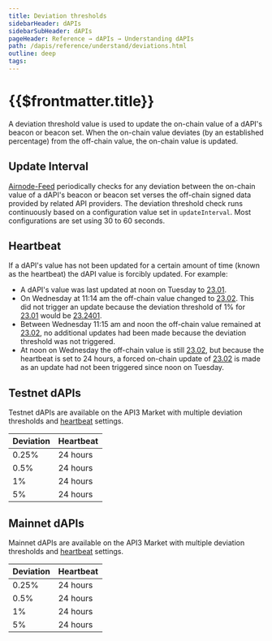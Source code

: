 ```yaml
---
title: Deviation thresholds
sidebarHeader: dAPIs
sidebarSubHeader: dAPIs
pageHeader: Reference → dAPIs → Understanding dAPIs
path: /dapis/reference/understand/deviations.html
outline: deep
tags:
---
```


<PageHeader/>

<SearchHighlight/>

<FlexStartTag/>

# {{$frontmatter.title}}

A deviation threshold value is used to update the on-chain value of a dAPI's
beacon or beacon set. When the on-chain value deviates (by an established
percentage) from the off-chain value, the on-chain value is updated.

## Update Interval

[Airnode-Feed](https://github.com/api3dao/signed-api/tree/main/packages/airnode-feed)
periodically checks for any deviation between the on-chain value of a dAPI's
beacon or beacon set verses the off-chain signed data provided by related API
providers. The deviation threshold check runs continuously based on a
configuration value set in `updateInterval`. Most configurations are set using
30 to 60 seconds.

## Heartbeat

If a dAPI's value has not been updated for a certain amount of time (known as
the heartbeat) the dAPI value is forcibly updated. For example:

- A dAPI's value was last updated at noon on Tuesday to <u>23.01</u>.
- On Wednesday at 11:14 am the off-chain value changed to <u>23.02</u>. This did
  not trigger an update because the deviation threshold of 1% for <u>23.01</u>
  would be <u>23.2401</u>.
- Between Wednesday 11:15 am and noon the off-chain value remained at
  <u>23.02</u>, no additional updates had been made because the deviation
  threshold was not triggered.
- At noon on Wednesday the off-chain value is still <u>23.02</u>, but because
  the heartbeat is set to 24 hours, a forced on-chain update of <u>23.02</u> is
  made as an update had not been triggered since noon on Tuesday.

## Testnet dAPIs

Testnet dAPIs are available on the API3 Market with multiple deviation
thresholds and [heartbeat](/dapis/reference/understand/deviations.md#heartbeat)
settings.

| Deviation | Heartbeat |
| --------- | --------- |
| 0.25%     | 24 hours  |
| 0.5%      | 24 hours  |
| 1%        | 24 hours  |
| 5%        | 24 hours  |

## Mainnet dAPIs

Mainnet dAPIs are available on the API3 Market with multiple deviation
thresholds and [heartbeat](/dapis/reference/understand/deviations.md#heartbeat)
settings.

| Deviation | Heartbeat |
| --------- | --------- |
| 0.25%     | 24 hours  |
| 0.5%      | 24 hours  |
| 1%        | 24 hours  |
| 5%        | 24 hours  |

<FlexEndTag/>
